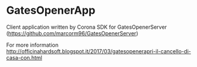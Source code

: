 # GatesOpenerApp
Client application written by Corona SDK for GatesOpenerServer (https://github.com/marcorm96/GatesOpenerServer)

For more information http://officinahardsoft.blogspot.it/2017/03/gatesopenerapri-il-cancello-di-casa-con.html
